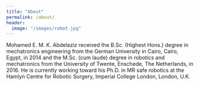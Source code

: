 ```yaml
---
title: "About"
permalink: /about/
header:
  image: "/images/robot.jpg"
---
```


Mohamed E. M. K. Abdelaziz received the B.Sc. (Highest Hons.) degree in mechatronics engineering from the German University in Cairo, Cairo, Egypt, in 2014 and the M.Sc. (cum laude) degree in robotics and mechatronics from the University of Twente, Enschede, The Netherlands, in 2016. He is currently working toward his Ph.D. in MR safe robotics at the Hamlyn Centre for Robotic Surgery, Imperial College London, London, U.K. 

